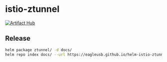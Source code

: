 # istio-ztunnel

[![Artifact Hub](https://img.shields.io/endpoint?url=https://artifacthub.io/badge/repository/istio-ztunnel)](https://artifacthub.io/packages/search?repo=istio-ztunnel)

## Release

```bash
helm package ztunnel/ -d docs/
helm repo index docs/ --url https://eagleusb.github.io/helm-istio-ztunnel/
```
